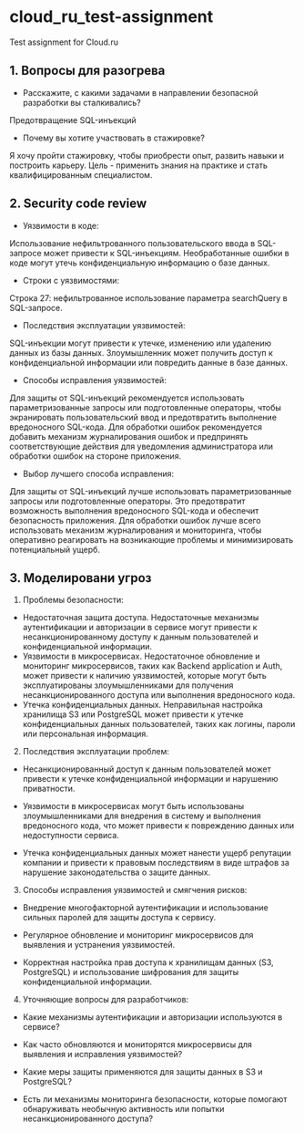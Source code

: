 # cloud_ru_test-assignment
Test assignment for Cloud.ru

## 1. Вопросы для разогрева

- Расскажите, с какими задачами в направлении безопасной разработки вы сталкивались?

Предотвращение SQL-инъекций

- Почему вы хотите участвовать в стажировке?

Я хочу пройти стажировку, чтобы приобрести опыт, развить навыки и построить карьеру. Цель - применить знания на практике и стать квалифицированным специалистом.

## 2. Security code review

- Уязвимости в коде:

Использование нефильтрованного пользовательского ввода в SQL-запросе может привести к SQL-инъекциям.
Необработанные ошибки в коде могут утечь конфиденциальную информацию о базе данных.

- Строки с уязвимостями:

Строка 27: нефильтрованное использование параметра searchQuery в SQL-запросе.

- Последствия эксплуатации уязвимостей:

SQL-инъекции могут привести к утечке, изменению или удалению данных из базы данных. Злоумышленник может получить доступ к конфиденциальной информации или повредить данные в базе данных.

- Способы исправления уязвимостей:

Для защиты от SQL-инъекций рекомендуется использовать параметризованные запросы или подготовленные операторы, чтобы экранировать пользовательский ввод и предотвратить выполнение вредоносного SQL-кода.
Для обработки ошибок рекомендуется добавить механизм журналирования ошибок и предпринять соответствующие действия для уведомления администратора или обработки ошибок на стороне приложения.

- Выбор лучшего способа исправления:

Для защиты от SQL-инъекций лучше использовать параметризованные запросы или подготовленные операторы. Это предотвратит возможность выполнения вредоносного SQL-кода и обеспечит безопасность приложения.
Для обработки ошибок лучше всего использовать механизм журналирования и мониторинга, чтобы оперативно реагировать на возникающие проблемы и минимизировать потенциальный ущерб.

## 3. Моделировани угроз

1) Проблемы безопасности:

- Недостаточная защита доступа. Недостаточные механизмы аутентификации и авторизации в сервисе могут привести к несанкционированному доступу к данным пользователей и конфиденциальной информации.
- Уязвимости в микросервисах. Недостаточное обновление и мониторинг микросервисов, таких как Backend application и Auth, может привести к наличию уязвимостей, которые могут быть эксплуатированы злоумышленниками для получения несанкционированного доступа или выполнения вредоносного кода.
- Утечка конфиденциальных данных.
Неправильная настройка хранилища S3 или PostgreSQL может привести к утечке конфиденциальных данных пользователей, таких как логины, пароли или персональная информация.

2) Последствия эксплуатации проблем:

- Несанкционированный доступ к данным пользователей может привести к утечке конфиденциальной информации и нарушению приватности.

- Уязвимости в микросервисах могут быть использованы злоумышленниками для внедрения в систему и выполнения вредоносного кода, что может привести к повреждению данных или недоступности сервиса.

- Утечка конфиденциальных данных может нанести ущерб репутации компании и привести к правовым последствиям в виде штрафов за нарушение законодательства о защите данных.

3) Способы исправления уязвимостей и смягчения рисков:

- Внедрение многофакторной аутентификации и использование сильных паролей для защиты доступа к сервису.

- Регулярное обновление и мониторинг микросервисов для выявления и устранения уязвимостей.

- Корректная настройка прав доступа к хранилищам данных (S3, PostgreSQL) и использование шифрования для защиты конфиденциальной информации.

4) Уточняющие вопросы для разработчиков:

- Какие механизмы аутентификации и авторизации используются в сервисе?

- Как часто обновляются и мониторятся микросервисы для выявления и исправления уязвимостей?

- Какие меры защиты применяются для защиты данных в S3 и PostgreSQL?

- Есть ли механизмы мониторинга безопасности, которые помогают обнаруживать необычную активность или попытки несанкционированного доступа?